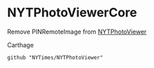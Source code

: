# NYTPhotoViewerCore
Remove PINRemoteImage from [NYTPhotoViewer](https://github.com/nytimes/NYTPhotoViewer)

Carthage

`github "NYTimes/NYTPhotoViewer"`
